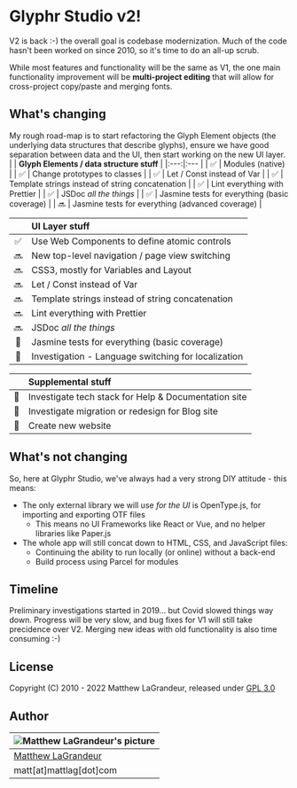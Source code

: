 # Glyphr Studio v2!
V2 is back :-) the overall goal is codebase modernization. Much of the code hasn't been worked on since 2010,
so it's time to do an all-up scrub.

While most features and functionality will be the same as V1, the one main functionality improvement will
be **multi-project editing** that will allow for cross-project copy/paste and merging fonts.

## What's changing
My rough road-map is to start refactoring the Glyph Element objects (the underlying data structures
that describe glyphs), ensure we have good separation between data and the UI, then start working on
the new UI layer.
| | **Glyph Elements / data structure stuff** |
|:---:|:--- |
| :white_check_mark: | Modules (native) |
| :white_check_mark: | Change prototypes to classes |
| :white_check_mark: | Let / Const instead of Var |
| :white_check_mark: | Template strings instead of string concatenation |
| :white_check_mark: | Lint everything with Prettier |
| :white_check_mark: | JSDoc *all the things* |
| :white_check_mark: | Jasmine tests for everything (basic coverage) |
| :soon: | Jasmine tests for everything (advanced coverage) |

| | **UI Layer stuff** |
|:---:|:--- |
| :white_check_mark: | Use Web Components to define atomic controls |
| :soon: | New top-level navigation / page view switching |
| :soon: | CSS3, mostly for Variables and Layout |
| :soon: | Let / Const instead of Var |
| :soon: | Template strings instead of string concatenation |
| :soon: | Lint everything with Prettier |
| :soon: | JSDoc *all the things* |
| :black_square_button: | Jasmine tests for everything (basic coverage) |
| :black_square_button: | Investigation - Language switching for localization |

| | **Supplemental stuff** |
|:---:|:--- |
| :black_square_button: | Investigate tech stack for Help & Documentation site |
| :black_square_button: | Investigate migration or redesign for Blog site |
| :black_square_button: | Create new website |


## What's not changing
So, here at Glyphr Studio, we've always had a very strong DIY attitude - this means:
* The only external library we will use *for the UI* is OpenType.js, for importing and exporting OTF files
  * This means no UI Frameworks like React or Vue, and no helper libraries like Paper.js
* The whole app will still concat down to HTML, CSS, and JavaScript files:
  * Continuing the ability to run locally (or online) without a back-end
  * Build process using Parcel for modules

## Timeline
Preliminary investigations started in 2019... but Covid slowed things way down. Progress will be very
slow, and bug fixes for V1 will still take precidence over V2. Merging new ideas with old functionality
is also time consuming :-)


## License
 Copyright (C) 2010 - 2022 Matthew LaGrandeur, released under
 [GPL 3.0](https://github.com/mattlag/Glyphr-Studio/blob/master/LICENSE-gpl-3.0.txt)

## Author
| ![Matthew LaGrandeur's picture](https://1.gravatar.com/avatar/f6f7b963adc54db7e713d7bd5f4903ec?s=70) |
|---|
| [Matthew LaGrandeur](http://mattlag.com/) |
| matt[at]mattlag[dot]com |
